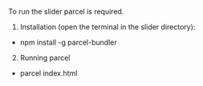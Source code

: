 To run the slider parcel is required.
1. Installation (open the terminal in the slider directory):
- npm install -g parcel-bundler
2. Running parcel 
- parcel index.html

